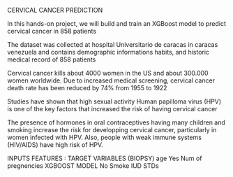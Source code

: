CERVICAL CANCER PREDICTION

In this hands-on project, we will build and train an XGBoost model to predict cervical
cancer in 858 patients

The dataset was collected at hospital Universitario de caracas in caracas venezuela and 
contains demographic informations habits, and historic medical record of 858 patients

Cervical cancer kills about 4000 women in the US and about 300.000 women worldwide. Due to 
increased medical screening, cervical cancer death rate has been reduced by 74% from 1955 to 1922

Studies have shown that high sexual activity Human papilloma virus (HPV) is one of the key factors
that increased the risk of having cervical cancer

The presence of hormones in oral contraceptives having many children and smoking increase the risk for
developping cervical cancer, particularly in women infected with HPV. Also, people with weak immune systems
(HIV/AIDS) have high risk of HPV.

INPUTS FEATURES :                                            TARGET VARIABLES
                                                                (BIOPSY)
    age                                                             Yes
    Num of pregnencies            XGBOOST MODEL                     No
    Smoke
    IUD
    STDs